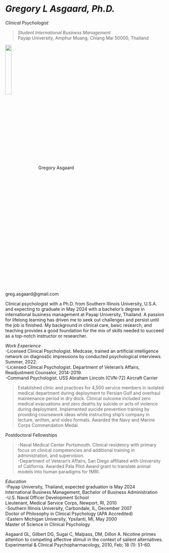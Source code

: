 # _Gregory L Asgaard, Ph.D._<br />
_Clinical Psychologist_<br />
> _Student International Business Management_<br />
> Payap University,
> Amphur Muang, Chiang Mai 50000, Thailand

<img src="IMG_9753.jpeg" width="20%" align="center">
Gregory Asgaard<br />
greg.asgaard@gmail.com
 
Clinical psychologist with a Ph.D. from Southern Illinois University, U.S.A. and expecting to graduate in May 2024 with a bachelor’s degree in international business management at Payap University, Thailand. A passion for lifelong learning has driven me to seek out challenges and persist until the job is finished. My background in clinical care, basic research, and teaching provides a good foundation for the mix of skills needed to succeed as a top-notch instructor or researcher.
 
_Work Experience_<br />
-Licensed Clinical Psychologist. Medcase, trained an artificial intelligence network on diagnostic impressions by conducted psychological interviews. Summer, 2022. <br />
-Licensed Clinical Psychologist. Department of Veteran’s Affairs, Readjustment Counselor, 2014-2019. <br />
-Command Psychologist. USS Abraham Lincoln (CVN-72) Aircraft Carrier <br />
> Established clinic and practices for 4,500 service members in isolated medical department during deployment to Persian Gulf and overhaul maintenance period in dry dock. Clinical outcome included zero medical evacuations and zero deaths by suicide or acts of violence during deployment. Implemented suicide prevention training by providing coursework ideas while instructing ship’s company in lecture, written, and video formats. Awarded the Navy and Marine Corps Commendation Medal.<br />

Postdoctoral Fellowships<br />
> -Naval Medical Center Portsmouth. Clinical residency with primary focus on clinical competencies and additional training in administration, and supervision.<br />
> -Department of Veteran’s Affairs, San Diego affiliated with University of California. Awarded Pala Pilot Award grant to translate animal models into human paradigms for fMRI.<br />
 
_Education_<br />
-Payap University, Thailand, expected graduation is May 2024<br />
International Business Management, Bachelor of Business Administration<br />
-U.S. Naval Officer Development School<br />
Lieutenant, Medical Service Corps, Newport, RI, 2010<br />
-Southern Illinois University, Carbondale, IL, December 2007<br />
Doctor of Philosophy in Clinical Psychology (APA Accredited)<br />
-Eastern Michigan University, Ypsilanti, MI, May 2000<br />
Master of Science in Clinical Psychology<br />
 
Asgaard GL, Gilbert DG, Sugai C, Malpass, DM, Dillon A. Nicotine primes attention to competing affective stimuli in the context of salient alternatives. Experimental & Clinical
     Psychopharmacology, 2010, Feb; 18 (1): 51-60.
